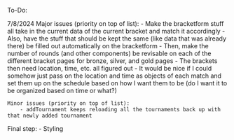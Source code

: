 To-Do:

7/8/2024
    Major issues (priority on top of list):
        <!-- - Make the gold, silver, bronze brackets be a button on the schedule page of that tournament, along with a schedule button and pool play button
        (each tournament needs a schedule, pool play, bronze, silver, gold page) -->
            <!-- - Make sure it goes to the correct bracket for bronze, silver, or gold bracket selected from the buttons on bottom left of the page -->
        <!-- - Figure out initializing brackets (the matches specifically with the sides and contestantId stuff) -->
        - Make the bracketform stuff all take in the current data of the current bracket and match it accordingly
            - Also, have the stuff that should be kept the same (like data that was already there) be filled out automatically on the bracketform
        - Then, make the number of rounds (and other components) be revisable on each of the different bracket pages for bronze, silver, and gold pages
        - The brackets then need location, time, etc. all figured out
            - It would be nice if I could somehow just pass on the location and time as objects of each match and set them up on the schedule based on how I want them to be
            (do I want it to be organized based on time or what?) 

    Minor issues (priority on top of list):
        - addTournament keeps reloading all the tournaments back up with that newly added tournament



Final step:
    - Styling